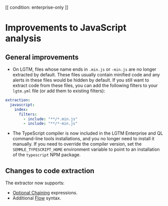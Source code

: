 [[ condition: enterprise-only ]]

# Improvements to JavaScript analysis

## General improvements

* On LGTM, files whose name ends in `.min.js` or `-min.js` are no longer extracted by default. These files usually contain minified code and any alerts in these files would be hidden by default. If you still want to extract code from these files, you can add the following filters to your `lgtm.yml` file (or add them to existing filters):

```yaml
extraction:
  javascript:
    index:
      filters:
        - include: "**/*.min.js"
        - include: "**/*-min.js"
```

* The TypeScript compiler is now included in the LGTM Enterprise and QL command-line tools installations, and you no longer need to install it manually.
  If you need to override the compiler version, set the `SEMMLE_TYPESCRIPT_HOME` environment variable to
  point to an installation of the `typescript` NPM package.

## Changes to code extraction

The extractor now supports:

* [Optional Chaining](https://github.com/tc39/proposal-optional-chaining) expressions.
* Additional [Flow](https://flow.org/) syntax.
